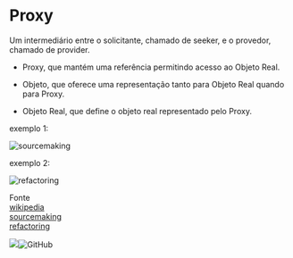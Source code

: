 
# Proxy

Um intermediário entre o solicitante, chamado
de seeker, e o provedor, chamado de provider.

-  Proxy, que mantém uma referência permitindo acesso ao Objeto Real.

- Objeto, que oferece uma representação tanto para Objeto Real
quando para Proxy.

- Objeto Real, que define o objeto real representado pelo Proxy.


 exemplo 1:
 
 
![sourcemaking](https://sourcemaking.com/files/v2/content/patterns/Proxy1.png?id=31c11a29b4c3a177814f)

 exemplo 2:

![refactoring](https://refactoring.guru/images/patterns/diagrams/proxy/solution-pt-br.png?id=639d07cfce75d09b50a3)


    
Fonte  
[wikipedia](https://pt.wikipedia.org/wiki/Ficheiro:Proxy.png)  
[sourcemaking]( https://sourcemaking.com/design_patterns/proxy)  
[refactoring](https://refactoring.guru/pt-br/design-patterns/proxy)

![](https://img.shields.io/badge/python-v3.9-informational?style=flat&logoColor=white&color=blue)![GitHub](https://img.shields.io/badge/licence-MIT-GREE) 
